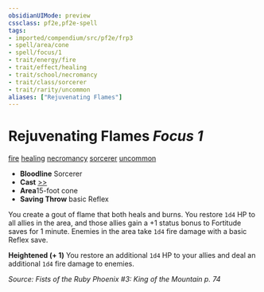 ```yaml
---
obsidianUIMode: preview
cssclass: pf2e,pf2e-spell
tags:
- imported/compendium/src/pf2e/frp3
- spell/area/cone
- spell/focus/1
- trait/energy/fire
- trait/effect/healing
- trait/school/necromancy
- trait/class/sorcerer
- trait/rarity/uncommon
aliases: ["Rejuvenating Flames"]
---
```

# Rejuvenating Flames *Focus 1*   
[fire](fire.md)  [healing](healing.md)  [necromancy](necromancy.md)  [sorcerer](rules/traits/sorcerer.md)  [uncommon](uncommon.md)  

- **Bloodline** Sorcerer
- **Cast** [>>](chapter-9-playing-the-game.md#Actions "Two-Action") 
- **Area**15-foot cone
- **Saving Throw**  basic Reflex

You create a gout of flame that both heals and burns. You restore `1d4` HP to all allies in the area, and those allies gain a +1 status bonus to Fortitude saves for 1 minute. Enemies in the area take `1d4` fire damage with a basic Reflex save.

**Heightened (+ 1)** You restore an additional `1d4` HP to your allies and deal an additional `1d4` fire damage to enemies.

*Source: Fists of the Ruby Phoenix #3: King of the Mountain p. 74*